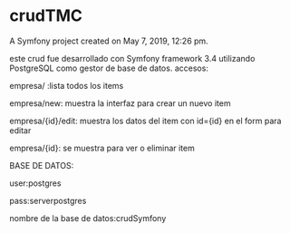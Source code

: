 crudTMC
=======

A Symfony project created on May 7, 2019, 12:26 pm.

este crud fue desarrollado con Symfony framework 3.4 utilizando PostgreSQL  como 
gestor de base de datos.
accesos:

empresa/  :lista todos los items

empresa/new: muestra la interfaz para crear un nuevo item

empresa/{id}/edit: muestra los datos del item con id={id} en el form para editar

empresa/{id}: se muestra para ver o eliminar  item

BASE DE DATOS: 

user:postgres

pass:serverpostgres

nombre de la base de datos:crudSymfony
